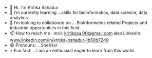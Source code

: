 - 👋 Hi, I’m Kritika Bahadur
- 🌱 I’m currently learning ...skills for bioinformatics, data science, data analytics
- 💞️ I’m looking to collaborate on ... Bioinformatics related Projects and industrial opportunities in this field.
- 📫 How to reach me : mail: kritikaaa.00@gmail.com also LinkedIn: www.linkedin.com/in/kritika-bahadur-1b60b7240
- 😄 Pronouns: ...She/Her
- ⚡ Fun fact: ...I am an enthusiast eager to learn from this world. 

<!---
Kritika-00/Kritika-00 is a ✨ special ✨ repository because its `README.md` (this file) appears on your GitHub profile.
You can click the Preview link to take a look at your changes.
--->

